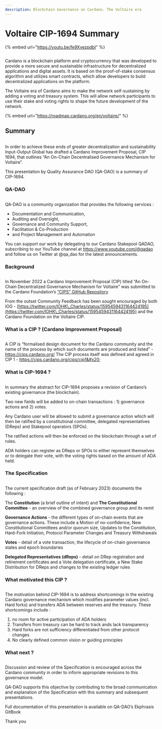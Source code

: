 ```yaml
---
description: Blockchain Governance on Cardano. The Voltaire era
---
```


# Voltaire CIP-1694 Summary

{% embed url="https://youtu.be/fe9XvezpdbI" %}

<figure><img src="../.gitbook/assets/CIP-1694-01.png" alt=""><figcaption></figcaption></figure>

Cardano is a blockchain platform and cryptocurrency that was developed to provide a more secure and sustainable infrastructure for decentralized applications and digital assets. It is based on the proof-of-stake consensus algorithm and utilizes smart contracts, which allow developers to build decentralized applications on the platform.

The Voltaire era of Cardano aims to make the network self-sustaining by adding a voting and treasury system. This will allow network participants to use their stake and voting rights to shape the future development of the network.

{% embed url="https://roadmap.cardano.org/en/voltaire/" %}

## Summary

<figure><img src="../.gitbook/assets/CIP-1694-02.png" alt=""><figcaption></figcaption></figure>

In order to achieve these ends of greater decentralization and sustainability Input-Output Global has drafted a Cardano Improvement Proposal, CIP 1694, that outlines “An On-Chain Decentralised Governance Mechanism for Voltaire”.

This presentation by Quality Assurance DAO (QA-DAO) is a summary of CIP-1694.

### QA-DAO

<figure><img src="../.gitbook/assets/CIP-1694-03.png" alt=""><figcaption></figcaption></figure>

QA-DAO is a community organization that provides the following services :&#x20;

* Documentation and Communication,&#x20;
* Auditing and Oversight,&#x20;
* Governance and Community Support,&#x20;
* Facilitation & Co-Production
* and Project Management and Automation

You can support our work by delegating to our Cardano Stakepool QADAO, subscribing to our YouTube channel at https://www.youtube.com/@qadao and follow us on Twitter at @qa\_dao for the latest announcements.

### Background

<figure><img src="../.gitbook/assets/CIP-1694-04.png" alt=""><figcaption></figcaption></figure>

In November 2022 a Cardano Improvement Proposal (CIP) titled “An On-Chain Decentralized Governance Mechanism for Voltaire” was submitted to the Cardano Foundation’s [“CIPS” GitHub Repository](https://github.com/cardano-foundation/CIPs)

From the outset Community Feedback has been sought encouraged by both IOG - [https://twitter.com/IOHK\_Charles/status/1595459431164424195](https://twitter.com/IOHK\_Charles/status/1595459431164424195) and the Cardano Foundation on the Voltaire CIP.

### What is a CIP ? (Cardano Improvement Proposal)

<figure><img src="../.gitbook/assets/CIP-1694-05.png" alt=""><figcaption></figcaption></figure>

A CIP is “formalised design document for the Cardano community and the name of the process by which such documents are produced and listed” - https://cips.cardano.org/ The CIP process itself was defined and agreed in CIP 1 - https://cips.cardano.org/cips/cip1&#x20;

### What is CIP-1694 ?

<figure><img src="../.gitbook/assets/CIP-1694-06.png" alt=""><figcaption></figcaption></figure>

In summary the abstract for CIP-1694 proposes a revision of Cardano’s existing governance (the blockchain).&#x20;

Two new fields will be added to on-chain transactions : 1) governance actions and 2) votes.&#x20;

Any Cardano user will be allowed to submit a governance action which will then be ratified by a constitutional committee, delegated representatives (DReps) and Stakepool operators (SPOs).&#x20;

The ratified actions will then be enforced on the blockchain through a set of rules.&#x20;

ADA holders can register as DReps or SPOs to either represent themselves or to delegate their vote, with the voting rights based on the amount of ADA held.

### The Specification&#x20;

<figure><img src="../.gitbook/assets/CIP-1694-07.png" alt=""><figcaption></figcaption></figure>

The current specification draft (as of February 2023) documents the following :&#x20;

The **Constitution** (a brief outline of intent) and **The Constitutional Committee** - an overview of the combined governance group and its remit&#x20;

**Governance Actions** - the different types of on-chain events that are governance actions. These include a Motion of no-confidence, New Constitutional Committees and/or quorum size, Updates to the Constitution, Hard-Fork Initiation, Protocol Parameter Changes and Treasury Withdrawals&#x20;

**Votes** - detail of a vote transaction, the lifecycle of on-chain governance states and epoch boundaries&#x20;

**Delegated Representatives (dReps)** - detail on DRep registration and retirement certificates and a Vote delegation certificate, a New Stake Distribution for DReps and changes to the existing ledger rules

### What motivated this CIP ?

<figure><img src="../.gitbook/assets/CIP-1694-08 (1).png" alt=""><figcaption></figcaption></figure>

The motivation behind CIP-1694 is to address shortcomings in the existing Cardano governance mechanism which modifies parameter values (incl. Hard forks) and transfers ADA between reserves and the treasury. These shortcomings include :

1. no room for active participation of ADA holders
2. Transfers from treasury can be hard to track ands lack transparency
3. Hard forks are not sufficiency differentiated from other protocol changes
4. No clearly defined common vision or guiding principles

### What next ?

<figure><img src="../.gitbook/assets/CIP-1694-09.png" alt=""><figcaption></figcaption></figure>

Discussion and review of the Specification is encouraged across the Cardano community in order to inform appropriate revisions to this governance model.

QA-DAO supports this objective by contributing to the broad communication and explanation of the Specification with this summary and subsequent presentations.

Full documentation of this presentation is available on QA-DAO’s Ekphrasis GitBook

Thank you
